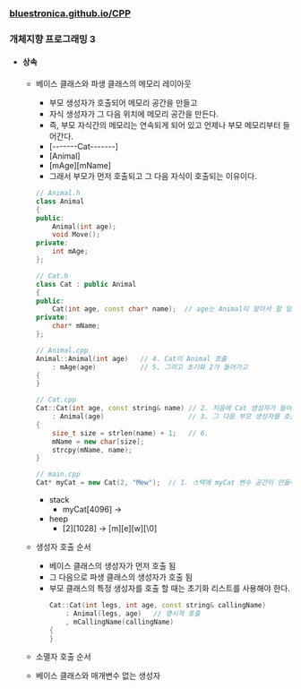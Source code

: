 ### [bluestronica.github.io/CPP](https://bluestronica.github.io/CPP)

### 개체지향 프로그래밍 3
- #### 상속
    - 베이스 클래스와 파생 클래스의 메모리 레이아웃
        - 부모 생성자가 호출되어 메모리 공간을 만들고
        - 자식 생성자가 그 다음 위치에 메모리 공간을 만든다.
        - 즉, 부모 자식간의 메모리는 연속되게 되어 있고 언제나 부모 메모리부터 들어간다.        
        - [-------Cat-------]
        - [Animal]
        - [mAge][mName]
        - 그래서 부모가 먼저 호출되고 그 다음 자식이 호출되는 이유이다.
        ```C++
        // Animal.h
        class Animal
        {
        public:
            Animal(int age);
            void Move();
        private:
            int mAge;
        };

        // Cat.h
        class Cat : public Animal
        {
        public:
            Cat(int age, const char* name);  // age는 Animal이 알아서 할 일, Cat은 nName만 신경 써주면 된다.
        private:
            char* mName;
        };
        ```
        ```C++
        // Animal.cpp
        Animal::Animal(int age)   // 4. Cat이 Animal 호출 
            : mAge(age)           // 5. 그리고 초기화 2가 들어가고
        {
        }

        // Cat.cpp
        Cat::Cat(int age, const string& name) // 2. 처음에 Cat 생성자가 들어온다 => new Cat(2, "Mew");
            : Animal(age)                     // 3. 그 다음 부모 생성자를 호출
        {
            size_t size = strlen(name) + 1;   // 6.
            mName = new char[size];
            strcpy(mName, name);
        }
        ```
        ```C++
        // main.cpp
        Cat* myCat = new Cat(2, "Mew");  // 1. 스택에 myCat 변수 공간이 만들어진다.
        ```
        - stack
            - myCat[4096] ->
        - heep
            - [2][1028] -> [m][e][w][\0]

    - 생성자 호출 순서
        - 베이스 클래스의 생성자가 먼저 호출 됨
        - 그 다음으로 파생 클래스의 생성자가 호출 됨
        - 부모 클래스의 특정 생성자를 호출 할 때는 초기화 리스트를 사용해야 한다.
            ```C++
            Cat::Cat(int legs, int age, const string& callingName)
                : Animal(legs, age)   // 명시적 호출
                , mCallingName(callingName)
            {                
            }
            ```
    - 소멸자 호출 순서
    - 베이스 클래스와 매개변수 없는 생성자